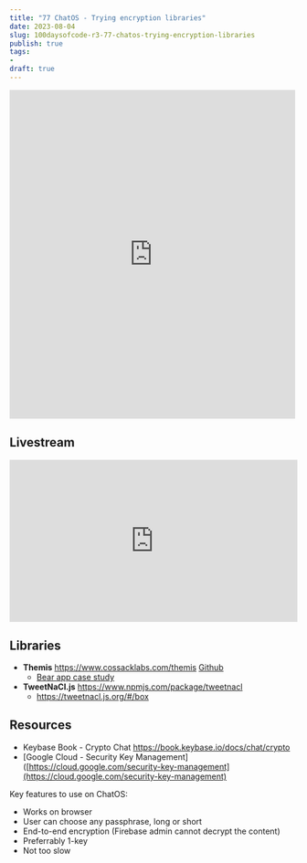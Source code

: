 ```yaml
---
title: "77 ChatOS - Trying encryption libraries"
date: 2023-08-04
slug: 100daysofcode-r3-77-chatos-trying-encryption-libraries
publish: true
tags:
- 
draft: true
---
```


<iframe src="https://www.facebook.com/plugins/post.php?href=https%3A%2F%2Fwww.facebook.com%2Fnarze%2Fposts%2Fpfbid0yLYZ1se1Xm589oCcBiqGv99KnsddP4AyUjQZ7PfvEZC9bdKsTZNaL8Wwb6hqHxPLl&show_text=true&width=500" width="500" height="576" style="border:none;overflow:hidden" scrolling="no" frameborder="0" allowfullscreen="true" allow="autoplay; clipboard-write; encrypted-media; picture-in-picture; web-share"></iframe>

## Livestream

<iframe width="100%" style="aspect-ratio: 16 / 9;" src="https://www.youtube.com/embed/4EM8BWhr3Fg" title="YouTube video player" frameborder="0" allow="accelerometer; autoplay; clipboard-write; encrypted-media; gyroscope; picture-in-picture; web-share" allowfullscreen></iframe>

## Libraries
- **Themis** https://www.cossacklabs.com/themis [Github](https://github.com/cossacklabs/themis)
    - [Bear app case study]([https://www.cossacklabs.com/case-studies/bear/](https://www.cossacklabs.com/case-studies/bear))
- **TweetNaCl.js** https://www.npmjs.com/package/tweetnacl
    - https://tweetnacl.js.org/#/box

## Resources
- Keybase Book - Crypto Chat https://book.keybase.io/docs/chat/crypto
- [Google Cloud - Security Key Management]([https://cloud.google.com/security-key-management](https://cloud.google.com/security-key-management)

Key features to use on ChatOS:
- Works on browser
- User can choose any passphrase, long or short
- End-to-end encryption (Firebase admin cannot decrypt the content)
- Preferrably 1-key
- Not too slow